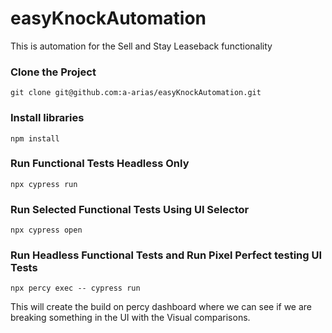 # easyKnockAutomation
This is automation for the Sell and Stay Leaseback functionality

### Clone the Project
`git clone git@github.com:a-arias/easyKnockAutomation.git`

### Install libraries
`npm install`

### Run Functional Tests Headless Only
`npx cypress run`

### Run Selected Functional Tests Using UI Selector
`npx cypress open`

### Run Headless Functional Tests and Run Pixel Perfect testing UI Tests
`npx percy exec -- cypress run`

This will create the build on percy dashboard where we can see if we are breaking something in the UI with the Visual comparisons.
